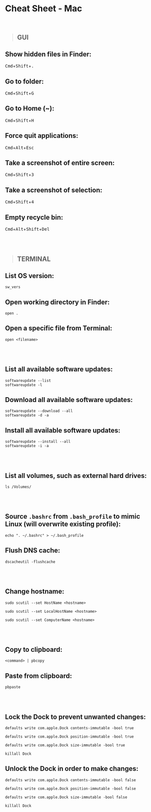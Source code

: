 # Cheat Sheet - Mac

<br>

>## **GUI**

## Show hidden files in Finder:
<kbd>Cmd</kbd>+<kbd>Shift</kbd>+<kbd>.</kbd>

## Go to folder:
<kbd>Cmd</kbd>+<kbd>Shift</kbd>+<kbd>G</kbd>

## Go to Home (~):
<kbd>Cmd</kbd>+<kbd>Shift</kbd>+<kbd>H</kbd>

## Force quit applications:
<kbd>Cmd</kbd>+<kbd>Alt</kbd>+<kbd>Esc</kbd>

## Take a screenshot of entire screen:
<kbd>Cmd</kbd>+<kbd>Shift</kbd>+<kbd>3</kbd>

## Take a screenshot of selection:
<kbd>Cmd</kbd>+<kbd>Shift</kbd>+<kbd>4</kbd>

## Empty recycle bin:
<kbd>Cmd</kbd>+<kbd>Alt</kbd>+<kbd>Shift</kbd>+<kbd>Del</kbd>

<br><br>

>## **TERMINAL**

## List OS version:
```shell
sw_vers
```

## Open working directory in Finder:
```shell
open .
```

## Open a specific file from Terminal:
```shell
open <filename>
```

<br><br>

## List all available software updates:
```shell
softwareupdate --list
softwareupdate -l
```

## Download all available software updates:
```shell
softwareupdate --download --all
softwareupdate -d -a
```

## Install all available software updates:
```shell
softwareupdate --install --all
softwareupdate -i -a
```

<br><br>

## List all volumes, such as external hard drives:
```shell
ls /Volumes/
```

<br><br>

## Source `.bashrc` from `.bash_profile` to mimic Linux (will overwrite existing profile):
```shell
echo ". ~/.bashrc" > ~/.bash_profile
```

## Flush DNS cache:
```shell
dscacheutil -flushcache
```

<br><br>

## Change hostname:
```shell
sudo scutil --set HostName <hostname>

sudo scutil --set LocalHostName <hostname>

sudo scutil --set ComputerName <hostname>
```

<br><br>

## Copy to clipboard:
```shell
<command> | pbcopy
```

## Paste from clipboard:
```shell
pbpaste
```

<br><br>

## Lock the Dock to prevent unwanted changes:
```shell
defaults write com.apple.Dock contents-immutable -bool true

defaults write com.apple.Dock position-immutable -bool true

defaults write com.apple.Dock size-immutable -bool true

killall Dock
```

## Unlock the Dock in order to make changes:
```shell
defaults write com.apple.Dock contents-immutable -bool false

defaults write com.apple.Dock position-immutable -bool false

defaults write com.apple.Dock size-immutable -bool false

killall Dock
```